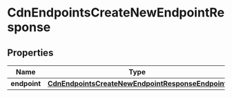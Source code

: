

# CdnEndpointsCreateNewEndpointResponse


## Properties

| Name | Type | Description | Notes |
|------------ | ------------- | ------------- | -------------|
|**endpoint** | [**CdnEndpointsCreateNewEndpointResponseEndpoint**](CdnEndpointsCreateNewEndpointResponseEndpoint.md) |  |  [optional] |



